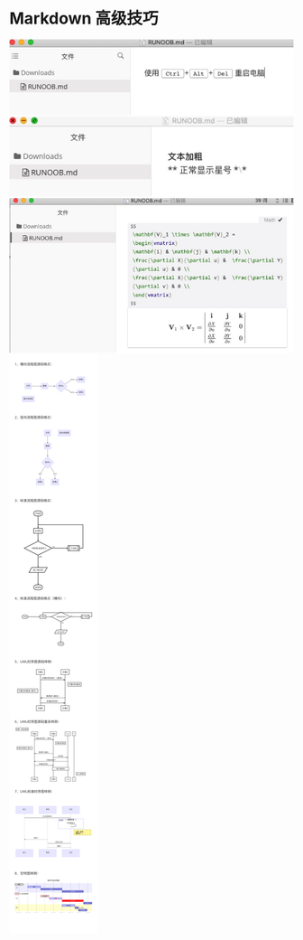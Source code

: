 # Markdown 高级技巧

<img src="../../.vuepress/public/image/markdown/markdown9-1.jpg"/>

<img src="../../.vuepress/public/image/markdown/markdown9-2.jpg"/>

<img src="../../.vuepress/public/image/markdown/markdown9-3.jpg"/>

<img src="../../.vuepress/public/image/markdown/markdown9-4.png"/>